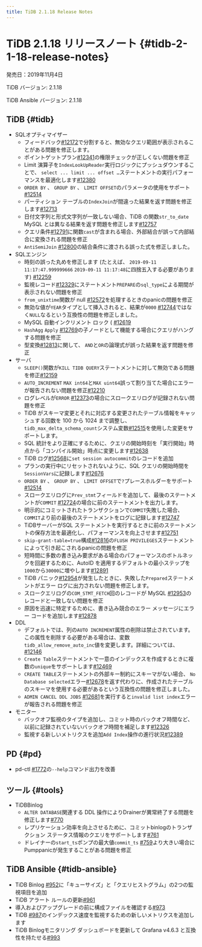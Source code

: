 ```yaml
---
title: TiDB 2.1.18 Release Notes
---
```


# TiDB 2.1.18 リリースノート {#tidb-2-1-18-release-notes}

発売日：2019年11月4日

TiDB バージョン: 2.1.18

TiDB Ansible バージョン: 2.1.18

## TiDB {#tidb}

-   SQLオプティマイザー
    -   フィードバック[#12172](https://github.com/pingcap/tidb/pull/12172)で分割すると、無効なクエリ範囲が表示されることがある問題を修正します。
    -   ポイントゲットプラン[#12341](https://github.com/pingcap/tidb/pull/12341)の権限チェックが正しくない問題を修正
    -   Limit 演算子を`IndexLookUpReader`実行ロジックにプッシュダウンすることで、 `select ... limit ... offset …`ステートメントの実行パフォーマンスを最適化します[#12380](https://github.com/pingcap/tidb/pull/12380)
    -   `ORDER BY` 、 `GROUP BY` 、 `LIMIT OFFSET`のパラメータの使用をサポート[#12514](https://github.com/pingcap/tidb/pull/12514)
    -   パーティション テーブルの`IndexJoin`が間違った結果を返す問題を修正します[#12713](https://github.com/pingcap/tidb/pull/12713)
    -   日付文字列と形式文字列が一致しない場合、TiDB の関数`str_to_date` MySQL とは異なる結果を返す問題を修正します[#12757](https://github.com/pingcap/tidb/pull/12757)
    -   クエリ条件[#12791](https://github.com/pingcap/tidb/pull/12791)に関数`cast`が含まれる場合、外部結合が誤って内部結合に変換される問題を修正
    -   `AntiSemiJoin` [#12800](https://github.com/pingcap/tidb/pull/12800)の結合条件に渡される誤った式を修正しました。
-   SQLエンジン
    -   時刻の誤った丸めを修正します (たとえば、 `2019-09-11 11:17:47.999999666` `2019-09-11 11:17:48`に四捨五入する必要があります) [#12259](https://github.com/pingcap/tidb/pull/12259)
    -   監視レコード[#12329](https://github.com/pingcap/tidb/pull/12329)にステートメント`PREPARE`の`sql_type`による期間が表示されない問題を修正
    -   `from_unixtime`関数が null [#12572](https://github.com/pingcap/tidb/pull/12572)を処理するときのpanicの問題を修正
    -   無効な値が`YEAR`タイプとして挿入されると、結果が`0000` [#12744](https://github.com/pingcap/tidb/pull/12744)ではなく`NULL`なるという互換性の問題を修正しました。
    -   MySQL 自動インクリメント ロック ( [#12619](https://github.com/pingcap/tidb/pull/12619)
    -   `HashAgg` `Apply` [#12769](https://github.com/pingcap/tidb/pull/12769)の子ノードとして機能する場合にクエリがハングする問題を修正
    -   型変換[#12813](https://github.com/pingcap/tidb/pull/12813)に関して、 `AND`と`OR`の論理式が誤った結果を返す問題を修正
-   サーバ
    -   `SLEEP()`関数が`KILL TIDB QUERY`ステートメントに対して無効である問題を修正[#12159](https://github.com/pingcap/tidb/pull/12159)
    -   `AUTO_INCREMENT` `MAX int64`と`MAX uint64`誤って割り当てた場合にエラーが報告されない問題を修正[#12210](https://github.com/pingcap/tidb/pull/12210)
    -   ログレベルが`ERROR` [#12373](https://github.com/pingcap/tidb/pull/12373)の場合にスロークエリログが記録されない問題を修正
    -   TiDB がスキーマ変更とそれに対応する変更されたテーブル情報をキャッシュする回数を 100 から 1024 まで調整し、 `tidb_max_delta_schema_count`システム変数[#12515](https://github.com/pingcap/tidb/pull/12515)を使用した変更をサポートします。
    -   SQL 統計をより正確にするために、クエリの開始時刻を「実行開始」時点から「コンパイル開始」時点に変更します[#12638](https://github.com/pingcap/tidb/pull/12638)
    -   TiDB ログ[#12568](https://github.com/pingcap/tidb/pull/12568)に`set session autocommit`のレコードを追加
    -   プランの実行中にリセットされないように、SQL クエリの開始時間を`SessionVars`に記録します[#12676](https://github.com/pingcap/tidb/pull/12676)
    -   `ORDER BY` 、 `GROUP BY` 、 `LIMIT OFFSET`で`?`プレースホルダーをサポート[#12514](https://github.com/pingcap/tidb/pull/12514)
    -   スロークエリログに`Prev_stmt`フィールドを追加して、最後のステートメントが`COMMIT` [#12724](https://github.com/pingcap/tidb/pull/12724)の場合に前のステートメントを出力します。
    -   明示的にコミットされたトランザクションで`COMMIT`失敗した場合、 `COMMIT`より前の最後のステートメントをログに記録します[#12747](https://github.com/pingcap/tidb/pull/12747)
    -   TiDBサーバーがSQL ステートメントを実行するときに前のステートメントの保存方法を最適化し、パフォーマンスを向上させます[#12751](https://github.com/pingcap/tidb/pull/12751)
    -   `skip-grant-table=true`構成[#12816](https://github.com/pingcap/tidb/pull/12816)の`FLUSH PRIVILEGES`ステートメントによって引き起こされるpanicの問題を修正
    -   短時間に多数の書き込み要求がある場合のパフォーマンスのボトルネックを回避するために、AutoID を適用するデフォルトの最小ステップを`1000`から`30000`に増やします[#12891](https://github.com/pingcap/tidb/pull/12891)
    -   TiDB パニック[#12954](https://github.com/pingcap/tidb/pull/12954)が発生したときに、失敗した`Prepared`ステートメントがエラー ログに出力されない問題を修正します。
    -   スロークエリログの`COM_STMT_FETCH`回のレコードが MySQL [#12953](https://github.com/pingcap/tidb/pull/12953)のレコードと一致しない問題を修正
    -   原因を迅速に特定するために、書き込み競合のエラー メッセージにエラー コードを追加します[#12878](https://github.com/pingcap/tidb/pull/12878)
-   DDL
    -   デフォルトでは、列の`AUTO INCREMENT`属性の削除は禁止されています。この属性を削除する必要がある場合は、変数`tidb_allow_remove_auto_inc`値を変更します。詳細については、 [#12146](https://github.com/pingcap/tidb/pull/12146)
    -   `Create Table`ステートメントで一意のインデックスを作成するときに複数の`unique`をサポートします[#12469](https://github.com/pingcap/tidb/pull/12469)
    -   `CREATE TABLE`ステートメントの外部キー制約にスキーマがない場合、 `No Database selected`エラー[#12678](https://github.com/pingcap/tidb/pull/12678)を返す代わりに、作成されたテーブルのスキーマを使用する必要があるという互換性の問題を修正しました。
    -   `ADMIN CANCEL DDL JOBS` [#12681](https://github.com/pingcap/tidb/pull/12681)を実行すると`invalid list index`エラーが報告される問題を修正
-   モニター
    -   バックオフ監視のタイプを追加し、コミット時のバックオフ時間など、以前に記録されていないバックオフ時間を補足します[#12326](https://github.com/pingcap/tidb/pull/12326)
    -   監視する新しいメトリクスを追加`Add Index`操作の進行状況[#12389](https://github.com/pingcap/tidb/pull/12389)

## PD {#pd}

-   pd-ctl [#1772](https://github.com/pingcap/pd/pull/1772)の`--help`コマンド出力を改善

## ツール {#tools}

-   TiDBBinlog
    -   `ALTER DATABASE`関連する DDL 操作によりDrainerが異常終了する問題を修正します[#770](https://github.com/pingcap/tidb-binlog/pull/770)
    -   レプリケーション効率を向上させるために、コミットbinlogのトランザクション ステータス情報のクエリをサポートします[#761](https://github.com/pingcap/tidb-binlog/pull/761)
    -   ドレイナーの`start_ts`ポンプの最大値`commit_ts` [#759](https://github.com/pingcap/tidb-binlog/pull/759)より大きい場合にPumppanicが発生することがある問題を修正

## TiDB Ansible {#tidb-ansible}

-   TiDB Binlog [#952](https://github.com/pingcap/tidb-ansible/pull/952)に「キューサイズ」と「クエリヒストグラム」の2つの監視項目を追加
-   TiDB アラート ルールの更新[#961](https://github.com/pingcap/tidb-ansible/pull/961)
-   導入およびアップグレードの前に構成ファイルを確認する[#973](https://github.com/pingcap/tidb-ansible/pull/973)
-   TiDB [#987](https://github.com/pingcap/tidb-ansible/pull/987)のインデックス速度を監視するための新しいメトリクスを追加します
-   TiDB Binlogモニタリング ダッシュボードを更新して Grafana v4.6.3 と互換性を持たせる[#993](https://github.com/pingcap/tidb-ansible/pull/993)
